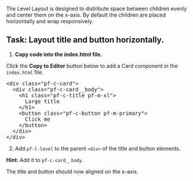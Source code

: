 The Level Layout is designed to distribute space between children evenly and center them on the x-axis. By default the children are placed horizontally and wrap responsively.

## Task: Layout title and button horizontally.

1) <strong>Copy code into the index.html file.</strong>

Click the <strong>Copy to Editor</strong> button below to add a Card component in the `index.html` file.

<pre class="file" data-filename="index.html" data-target="replace">
&lt;div class=&quot;pf-c-card&quot;&gt;
  &lt;div class=&quot;pf-c-card__body&quot;&gt;
    &lt;h1 class=&quot;pf-c-title pf-m-xl&quot;&gt;
      Large title
    &lt;/h1&gt;
    &lt;button class=&quot;pf-c-button pf-m-primary&quot;&gt;
      Click me
    &lt;/button&gt;
  &lt;/div&gt;
&lt;/div&gt;
</pre>

2) Add `pf-l-level` to the parent `<div>` of the title and button elements. 

<strong>Hint: </strong>Add it to `pf-c-card__body`.

The title and button should now aligned on the x-axis.
